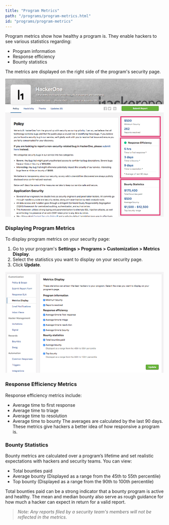 ```yaml
---
title: "Program Metrics"
path: "/programs/program-metrics.html"
id: "programs/program-metrics"
---
```


Program metrics show how healthy a program is. They enable hackers to see various statistics regarding:
* Program information
* Response efficiency
* Bounty statistics

The metrics are displayed on the right side of the program's security page.

![Program metrics](./images/program-metrics.png)

### Displaying Program Metrics
To display program metrics on your security page:
1. Go to your program's **Settings > Programs > Customization > Metrics Display**.
2. Select the statistics you want to display on your security page.
3. Click **Update**.

![Program metrics-2](./images/program-metrics-2.png)

### Response Efficiency Metrics
Response efficiency metrics include:
* Average time to first response
* Average time to triage
* Average time to resolution
* Average time to bounty
The averages are calculated by the last 90 days. These metrics give hackers a better idea of how responsive a program is.

### Bounty Statistics

Bounty metrics are calculated over a program’s lifetime and set realistic expectations with hackers and security teams. You can view:
* Total bounties paid
* Average bounty (Displayed as a range from the 45th to 55th percentile)
* Top bounty (Displayed as a range from the 90th to 100th percentile)

Total bounties paid can be a strong indicator that a bounty program is active and healthy. The mean and median bounty also serve as rough guidance for how much a hacker can expect in return for a valid report.

><i>Note: Any reports filed by a security team's members will not be reflected in the metrics.</i>
